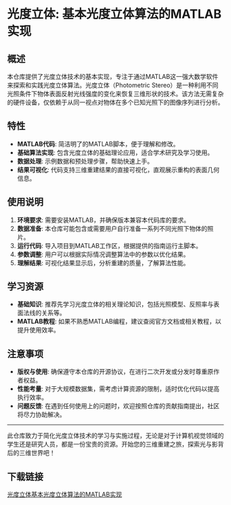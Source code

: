 # 光度立体: 基本光度立体算法的MATLAB实现

## 概述

本仓库提供了光度立体技术的基本实现，专注于通过MATLAB这一强大数学软件来探索和实践光度立体算法。光度立体（Photometric Stereo）是一种利用不同光照条件下物体表面反射光线强度的变化来恢复三维形状的技术。该方法无需复杂的硬件设备，仅依赖于从同一视点对物体在多个已知光照下的图像序列进行分析。

## 特性

- **MATLAB代码**: 简洁明了的MATLAB脚本，便于理解和修改。
- **基础算法实现**: 包含光度立体的基础理论应用，适合学术研究及学习使用。
- **数据处理**: 示例数据和预处理步骤，帮助快速上手。
- **结果可视化**: 代码支持三维重建结果的直接可视化，直观展示重构的表面几何信息。

## 使用说明

1. **环境要求**: 需要安装MATLAB，并确保版本兼容本代码库的要求。
2. **数据准备**: 本仓库可能包含或需要用户自行准备一系列不同光照下物体的照片。
3. **运行代码**: 导入项目到MATLAB工作区，根据提供的指南运行主脚本。
4. **参数调整**: 用户可以根据实际情况调整算法中的参数以优化结果。
5. **理解结果**: 可视化结果显示后，分析重建的质量，了解算法性能。

## 学习资源

- **基础知识**: 推荐先学习光度立体的相关理论知识，包括光照模型、反照率与表面法线的关系等。
- **MATLAB教程**: 如果不熟悉MATLAB编程，建议查阅官方文档或相关教程，以提升使用效率。

## 注意事项

- **版权与使用**: 确保遵守本仓库的开源协议，在进行二次开发或分发时尊重原作者权益。
- **性能考量**: 对于大规模数据集，需考虑计算资源的限制，适时优化代码以提高执行效率。
- **问题反馈**: 在遇到任何使用上的问题时，欢迎按照仓库的贡献指南提出，社区将尽力协助解决。

---

此仓库致力于简化光度立体技术的学习与实施过程，无论是对于计算机视觉领域的学生还是研究人员，都是一份宝贵的资源。开始您的三维重建之旅，探索光与影背后的三维世界吧！

## 下载链接

[光度立体基本光度立体算法的MATLAB实现](https://pan.quark.cn/s/ebbaea1ca6df)